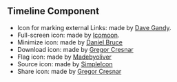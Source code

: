 Timeline Component
------------------

* Icon for marking external Links: made by [Dave Gandy](http://www.flaticon.com/authors/dave-gandy).
* Full-screen icon: made by [Icomoon](http://www.flaticon.com/authors/icomoon).
* Minimize icon: made by [Daniel Bruce](http://www.flaticon.com/authors/daniel-bruce)
* Download icon: made by [Gregor Cresnar](http://www.flaticon.com/authors/gregor-cresnar)
* Flag icon: made by [Madebyoliver](http://www.flaticon.com/authors/madebyoliver)
* Source icon: made by [SimpleIcon](http://www.flaticon.com/authors/simpleicon)
* Share icon: made by [Gregor Cresnar](http://www.flaticon.com/authors/gregor-cresnar)
